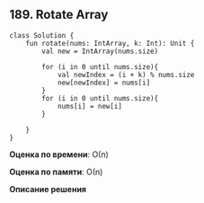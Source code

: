 ## 189. Rotate Array


```
class Solution {
    fun rotate(nums: IntArray, k: Int): Unit {
        val new = IntArray(nums.size)

        for (i in 0 until nums.size){
            val newIndex = (i + k) % nums.size
            new[newIndex] = nums[i]
        }
        for (i in 0 until nums.size){
            nums[i] = new[i]
        }
        
    }
}

```

**Оценка по времени**: О(n)


**Оценка по памяти**: О(n)


**Описание решения**
```

```
